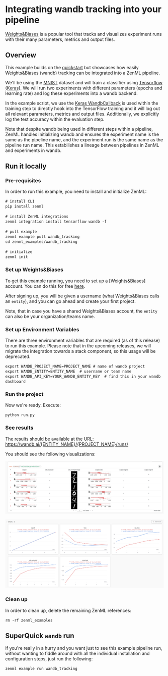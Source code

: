 # Integrating wandb tracking into your pipeline

[Weights&Biases](https://wandb.ai/site/experiment-tracking) is a popular
tool that tracks and visualizes experiment runs with their many parameters,
metrics and output files.

## Overview

This example builds on the [quickstart](../quickstart) but showcases how easily
Weights&Biases (wandb) tracking can be integrated into a ZenML pipeline.

We'll be using the
[MNIST](http://yann.lecun.com/exdb/mnist/) dataset and
will train a classifier using [Tensorflow (Keras)](https://www.tensorflow.org/).
We will run two experiments with different parameters (epochs and learning rate)
and log these experiments into a wandb backend. 

In the example script, we use the [Keras WandbCallback](https://docs.wandb.ai/ref/python/integrations/keras/wandbcallback) is
used within the training step to directly hook into the TensorFlow training and
it will log out all relevant parameters, metrics and output files. Additionally,
we explicitly log the test accuracy within the evaluation step.

Note that despite wandb being used in different steps within a pipeline, ZenML handles initializing wandb 
and ensures the experiment name is the same as the pipeline name, and the experiment run is the same name 
as the pipeline run name. This estabilishes a lineage between pipelines in ZenML and experiments in wandb.

## Run it locally

### Pre-requisites
In order to run this example, you need to install and initialize ZenML:

```shell
# install CLI
pip install zenml

# install ZenML integrations
zenml integration install tensorflow wandb -f

# pull example
zenml example pull wandb_tracking
cd zenml_examples/wandb_tracking

# initialize
zenml init
```

### Set up Weights&Biases
To get this example running, you need to set up a [Weights&Biases] account. You can do this for free [here](https://wandb.ai/login?signup=true).

After signing up, you will be given a username (what Weights&Biases calls an `entity`), and you can go ahead and create your first project.

Note, that in case you have a shared Weights&Biases account, the `entity` can also be your organization/teams name.


### Set up Environment Variables
There are three environment variables that are required (as of this release) to run this example.
Please note that in the upcoming releases, we will migrate the integration towards a stack component, so 
this usage will be deprecated. 

```shell
export WANDB_PROJECT_NAME=PROJECT_NAME # name of wandb project
export WANDB_ENTITY=ENTITY_NAME  # username or team name
export WANDB_API_KEY=YOUR_WANDB_ENTITY_KEY  # find this in your wandb dashboard
```

### Run the project
Now we're ready. Execute:

```shell
python run.py
```

### See results
The results should be available at the URL: https://wandb.ai/{ENTITY_NAME}/{PROJECT_NAME}/runs/

You should see the following visualizations:

![Table Results](assets/wandb_table_results.png)

![Chart Results](assets/wandb_charts_results.png)


### Clean up
In order to clean up, delete the remaining ZenML references:

```shell
rm -rf zenml_examples
```

## SuperQuick `wandb` run

If you're really in a hurry and you want just to see this example pipeline run,
without wanting to fiddle around with all the individual installation and
configuration steps, just run the following:

```shell
zenml example run wandb_tracking
```
